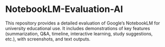 # NotebookLM-Evaluation-AI
This repository provides a detailed evaluation of Google’s NotebookLM for university educational use. It includes demonstrations of key features (summarization, Q&amp;A, timeline, interactive learning, study suggestions, etc.), with screenshots, and text outputs. 
